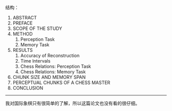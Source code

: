

结构：

1. ABSTRACT
2. PREFACE
3. SCOPE OF THE STUDY
4. METHOD
   1. Perception Task
   2. Memory Task
5. RESULTS
   1. Accuracy of Reconstruction
   2. Time lntervals
   3. Chess Relations: Perception Task
   4. Chess Relations: Memory Task
6. CHUNK SIZE AND MEMORY SPAN
7. PERCEPTUAL CHUNKS OF A CHESS MASTER
8. CONCLUSION

---

我对国际象棋只有很简单的了解，所以这篇论文也没有看的很仔细。